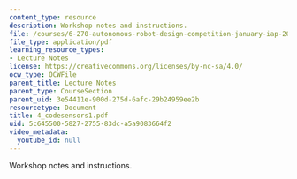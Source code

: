 ```yaml
---
content_type: resource
description: Workshop notes and instructions.
file: /courses/6-270-autonomous-robot-design-competition-january-iap-2005/5c6455005827275583dca5a9083664f2_4_codesensors1.pdf
file_type: application/pdf
learning_resource_types:
- Lecture Notes
license: https://creativecommons.org/licenses/by-nc-sa/4.0/
ocw_type: OCWFile
parent_title: Lecture Notes
parent_type: CourseSection
parent_uid: 3e54411e-900d-275d-6afc-29b24959ee2b
resourcetype: Document
title: 4_codesensors1.pdf
uid: 5c645500-5827-2755-83dc-a5a9083664f2
video_metadata:
  youtube_id: null
---
```

Workshop notes and instructions.